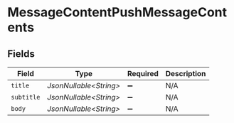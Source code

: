 # MessageContentPushMessageContents


## Fields

| Field                   | Type                    | Required                | Description             |
| ----------------------- | ----------------------- | ----------------------- | ----------------------- |
| `title`                 | *JsonNullable\<String>* | :heavy_minus_sign:      | N/A                     |
| `subtitle`              | *JsonNullable\<String>* | :heavy_minus_sign:      | N/A                     |
| `body`                  | *JsonNullable\<String>* | :heavy_minus_sign:      | N/A                     |